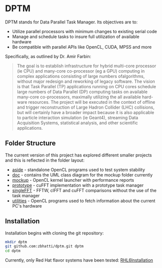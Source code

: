 DPTM
=========

DPTM stands for Data Parallel Task Manager. Its objectives are to:

  - Utilize parallel processors with minimum changes to existing serial code
  - Manage and schedule tasks to insure full utilization of available hardware
  - Be compatible with parallel APIs like OpenCL, CUDA, MPSS and more

Specifically, as outlined by Dr. Amir Farbin:

>The goal is to establish infrastructure for hybrid multi-core processor (ie CPU) and many-core co-processor (eg a GPU) computing in complex applications consisting of large numbers ofalgorithms, without major redesign and reworking of legacy software. The vision is that Task Parallel (TP) applications running on CPU cores schedule large numbers of Data Parallel (DP) computing tasks on available many-core co-processors, maximally utilizing the all available hard-ware resources. The project will be executed in the context of offline and trigger reconstruction of Large Hadron Collider (LHC) collisions, but will certainly have a broader impact because it is also applicable to particle interaction simulation (ie Geant4), streaming Data Acquisition Systems, statistical analysis, and other scientific applications.


Folder Structure
-----------

The current version of this project has explored different smaller projects and this
is reflected in the folder layout:

* [aside] - standalone OpenCL programs used to test system stability
* [doc] - contains the UML class diagram for the mockup folder currently
* [mockup] - OpenCL kernel launcher with performance reports 
* [prototype] - cuFFT implementation with a prototype task manager
* [singleFFT] - FFTW, clFFT and cuFFT comparisons without the use of the task manager
* [utilities] - OpenCL programs used to fetch information about the current PC's hardware

Installation
--------------
Installation begins with cloning the git repository:

```sh
mkdir dptm
git github.com:zbhatti/dptm.git dptm
cd dptm
```
Currently, only Red Hat flavor systems have been tested: [RHL6Installation]

[aside]:https://github.com/zbhatti/dptm/tree/master/aside
[doc]:https://github.com/zbhatti/dptm/tree/master/doc
[mockup]:https://github.com/zbhatti/dptm/tree/master/mockup
[prototype]:https://github.com/zbhatti/dptm/tree/master/prototype
[singleFFT]:https://github.com/zbhatti/dptm/tree/master/singleFFT
[utilities]:https://github.com/zbhatti/dptm/tree/master/utilities
[RHL6Installation]:https://github.com/zbhatti/dptm/wiki/Setup-Scientific-Linux-6
[Gitdptm]:git@github.com:zbhatti/dptm.git

